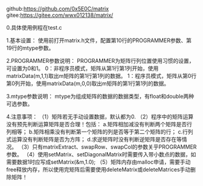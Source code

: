 github:https://github.com/0x5E0C/matrix
gitee:https://gitee.com/wwx012138/matrix/

0.具体使用例程在test.c

1.基本设置：
使用前打开matrix.h文件，配置第10行的PROGRAMMER参数、第19行的mtype参数。

2.PROGRAMMER参数说明：
PROGRAMMER为矩阵行列位置使用习惯的设置，可设置为0和1。
0：非程序员模式，矩阵从第1行第1列开始，使用matrixData(m,1,1)取出m矩阵的第1行第1列的数据。
1：程序员模式，矩阵从第0行第0列开始，使用matrixData(m,0,0)取出m矩阵的第1行第1列的数据。

3.mtype参数说明：
mtype为组成矩阵的数据的数据类型，有float和double两种可选参数。

4.注意事项：
（1）矩阵若无手动设置数据，默认都为0.
（2）程序中的矩阵运算没有预先判断运算矩阵是否合理！包括：
	a.矩阵相加减没有判断两个矩阵是否行列相等；
	b.矩阵相乘没有判断第一个矩阵的列是否等于第二个矩阵的行；
	c.行列式运算没有判断矩阵是否为方阵；
	d.求逆矩阵时没有判断逆矩阵是否存在等情况。
（3）只有matrixExtract、swapRow、swapCol的参数关乎PROGRAMMER参数。
（4）使用setMatrix、setDiagonalMatrix时需要传入带小数点的数据，如需要数据1时应写成setMatrix(&m,1.0);
（5）矩阵内存由malloc申请，需要手动free释放内存，所以使用完矩阵后需要使用deleteMatrix或deleteMatrices手动删除矩阵！
